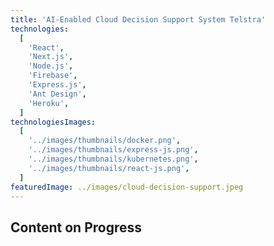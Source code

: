 ```yaml
---
title: 'AI-Enabled Cloud Decision Support System Telstra'
technologies:
  [
    'React',
    'Next.js',
    'Node.js',
    'Firebase',
    'Express.js',
    'Ant Design',
    'Heroku',
  ]
technologiesImages:
  [
    '../images/thumbnails/docker.png',
    '../images/thumbnails/express-js.png',
    '../images/thumbnails/kubernetes.png',
    '../images/thumbnails/react-js.png',
  ]
featuredImage: ../images/cloud-decision-support.jpeg
---
```


## Content on Progress
